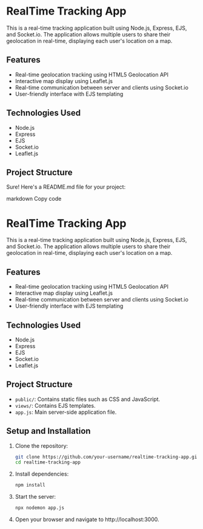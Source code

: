 # RealTime Tracking App

This is a real-time tracking application built using Node.js, Express, EJS, and Socket.io. The application allows multiple users to share their geolocation in real-time, displaying each user's location on a map.

## Features

- Real-time geolocation tracking using HTML5 Geolocation API
- Interactive map display using Leaflet.js
- Real-time communication between server and clients using Socket.io
- User-friendly interface with EJS templating

## Technologies Used

- Node.js
- Express
- EJS
- Socket.io
- Leaflet.js

## Project Structure


Sure! Here's a README.md file for your project:

markdown
Copy code
# RealTime Tracking App

This is a real-time tracking application built using Node.js, Express, EJS, and Socket.io. The application allows multiple users to share their geolocation in real-time, displaying each user's location on a map.

## Features

- Real-time geolocation tracking using HTML5 Geolocation API
- Interactive map display using Leaflet.js
- Real-time communication between server and clients using Socket.io
- User-friendly interface with EJS templating

## Technologies Used

- Node.js
- Express
- EJS
- Socket.io
- Leaflet.js

## Project Structure

- `public/`: Contains static files such as CSS and JavaScript.
- `views/`: Contains EJS templates.
- `app.js`: Main server-side application file.

## Setup and Installation

1. Clone the repository:
   ```sh
   git clone https://github.com/your-username/realtime-tracking-app.git
   cd realtime-tracking-app

2. Install dependencies:

    ```sh
    npm install
3. Start the server:
    ```sh
    npx nodemon app.js
4. Open your browser and navigate to       http://localhost:3000.